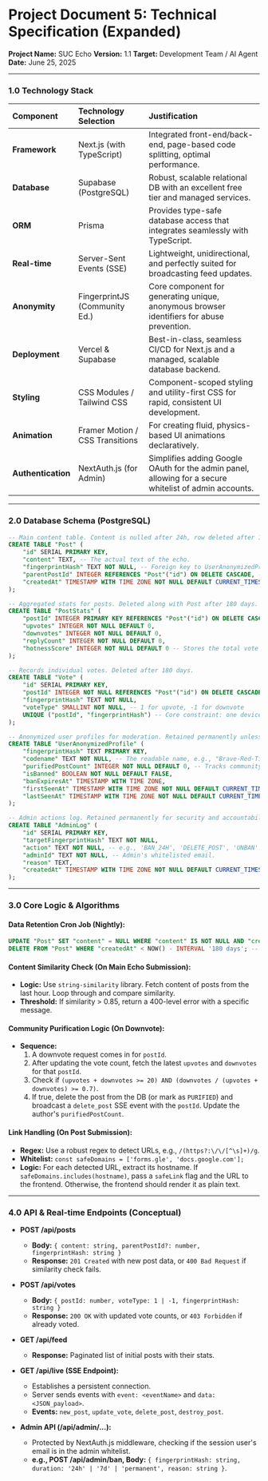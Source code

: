 # Project Document 5: Technical Specification (Expanded)

**Project Name:** SUC Echo
**Version:** 1.1
**Target:** Development Team / AI Agent
**Date:** June 25, 2025

-----

### 1.0 Technology Stack

| Component | Technology Selection | Justification |
| :--- | :--- | :--- |
| **Framework** | Next.js (with TypeScript) | Integrated front-end/back-end, page-based code splitting, optimal performance. |
| **Database** | Supabase (PostgreSQL) | Robust, scalable relational DB with an excellent free tier and managed services. |
| **ORM** | Prisma | Provides type-safe database access that integrates seamlessly with TypeScript. |
| **Real-time** | Server-Sent Events (SSE) | Lightweight, unidirectional, and perfectly suited for broadcasting feed updates. |
| **Anonymity** | FingerprintJS (Community Ed.) | Core component for generating unique, anonymous browser identifiers for abuse prevention. |
| **Deployment** | Vercel & Supabase | Best-in-class, seamless CI/CD for Next.js and a managed, scalable database backend. |
| **Styling** | CSS Modules / Tailwind CSS | Component-scoped styling and utility-first CSS for rapid, consistent UI development. |
| **Animation** | Framer Motion / CSS Transitions | For creating fluid, physics-based UI animations declaratively. |
| **Authentication** | NextAuth.js (for Admin) | Simplifies adding Google OAuth for the admin panel, allowing for a secure whitelist of admin accounts. |

-----

### 2.0 Database Schema (PostgreSQL)

```sql
-- Main content table. Content is nulled after 24h, row deleted after 180 days.
CREATE TABLE "Post" (
    "id" SERIAL PRIMARY KEY,
    "content" TEXT, -- The actual text of the echo.
    "fingerprintHash" TEXT NOT NULL, -- Foreign key to UserAnonymizedProfile.
    "parentPostId" INTEGER REFERENCES "Post"("id") ON DELETE CASCADE, -- Establishes the thread relationship. NULL if it's a Main Echo.
    "createdAt" TIMESTAMP WITH TIME ZONE NOT NULL DEFAULT CURRENT_TIMESTAMP
);

-- Aggregated stats for posts. Deleted along with Post after 180 days.
CREATE TABLE "PostStats" (
    "postId" INTEGER PRIMARY KEY REFERENCES "Post"("id") ON DELETE CASCADE,
    "upvotes" INTEGER NOT NULL DEFAULT 0,
    "downvotes" INTEGER NOT NULL DEFAULT 0,
    "replyCount" INTEGER NOT NULL DEFAULT 0,
    "hotnessScore" INTEGER NOT NULL DEFAULT 0 -- Stores the total vote count for sorting.
);

-- Records individual votes. Deleted after 180 days.
CREATE TABLE "Vote" (
    "id" SERIAL PRIMARY KEY,
    "postId" INTEGER NOT NULL REFERENCES "Post"("id") ON DELETE CASCADE,
    "fingerprintHash" TEXT NOT NULL,
    "voteType" SMALLINT NOT NULL, -- 1 for upvote, -1 for downvote
    UNIQUE ("postId", "fingerprintHash") -- Core constraint: one device, one vote per post.
);

-- Anonymized user profiles for moderation. Retained permanently unless user is fully purged.
CREATE TABLE "UserAnonymizedProfile" (
    "fingerprintHash" TEXT PRIMARY KEY,
    "codename" TEXT NOT NULL, -- The readable name, e.g., "Brave-Red-Tiger"
    "purifiedPostCount" INTEGER NOT NULL DEFAULT 0, -- Tracks community reputation.
    "isBanned" BOOLEAN NOT NULL DEFAULT FALSE,
    "banExpiresAt" TIMESTAMP WITH TIME ZONE,
    "firstSeenAt" TIMESTAMP WITH TIME ZONE NOT NULL DEFAULT CURRENT_TIMESTAMP,
    "lastSeenAt" TIMESTAMP WITH TIME ZONE NOT NULL DEFAULT CURRENT_TIMESTAMP
);

-- Admin actions log. Retained permanently for security and accountability.
CREATE TABLE "AdminLog" (
    "id" SERIAL PRIMARY KEY,
    "targetFingerprintHash" TEXT NOT NULL,
    "action" TEXT NOT NULL, -- e.g., 'BAN_24H', 'DELETE_POST', 'UNBAN'
    "adminId" TEXT NOT NULL, -- Admin's whitelisted email.
    "reason" TEXT,
    "createdAt" TIMESTAMP WITH TIME ZONE NOT NULL DEFAULT CURRENT_TIMESTAMP
);
```

-----

### 3.0 Core Logic & Algorithms

#### Data Retention Cron Job (Nightly):

```sql
UPDATE "Post" SET "content" = NULL WHERE "content" IS NOT NULL AND "createdAt" < NOW() - INTERVAL '24 hours';
DELETE FROM "Post" WHERE "createdAt" < NOW() - INTERVAL '180 days'; -- This will cascade delete related Votes and PostStats due to ON DELETE CASCADE.
```

#### Content Similarity Check (On Main Echo Submission):

  * **Logic:** Use `string-similarity` library. Fetch content of posts from the last hour. Loop through and compare similarity.
  * **Threshold:** If similarity \> 0.85, return a 400-level error with a specific message.

#### Community Purification Logic (On Downvote):

  * **Sequence:**
    1.  A downvote request comes in for `postId`.
    2.  After updating the vote count, fetch the latest `upvotes` and `downvotes` for that `postId`.
    3.  Check if `(upvotes + downvotes >= 20) AND (downvotes / (upvotes + downvotes) >= 0.7)`.
    4.  If true, delete the post from the DB (or mark as `PURIFIED`) and broadcast a `delete_post` SSE event with the `postId`. Update the author's `purifiedPostCount`.

#### Link Handling (On Post Submission):

  * **Regex:** Use a robust regex to detect URLs, e.g., `/(https?:\/\/[^\s]+)/g`.
  * **Whitelist:** `const safeDomains = ['forms.gle', 'docs.google.com'];`
  * **Logic:** For each detected URL, extract its hostname. If `safeDomains.includes(hostname)`, pass a `safeLink` flag and the URL to the frontend. Otherwise, the frontend should render it as plain text.

-----

### 4.0 API & Real-time Endpoints (Conceptual)

  * **POST /api/posts**

      * **Body:** `{ content: string, parentPostId?: number, fingerprintHash: string }`
      * **Response:** `201 Created` with new post data, or `400 Bad Request` if similarity check fails.

  * **POST /api/votes**

      * **Body:** `{ postId: number, voteType: 1 | -1, fingerprintHash: string }`
      * **Response:** `200 OK` with updated vote counts, or `403 Forbidden` if already voted.

  * **GET /api/feed**

      * **Response:** Paginated list of initial posts with their stats.

  * **GET /api/live (SSE Endpoint):**

      * Establishes a persistent connection.
      * Server sends events with `event: <eventName>` and `data: <JSON_payload>`.
      * **Events:** `new_post`, `update_vote`, `delete_post`, `destroy_post`.

  * **Admin API (/api/admin/...):**

      * Protected by NextAuth.js middleware, checking if the session user's email is in the admin whitelist.
      * **e.g., POST /api/admin/ban, Body:** `{ fingerprintHash: string, duration: '24h' | '7d' | 'permanent', reason: string }`.